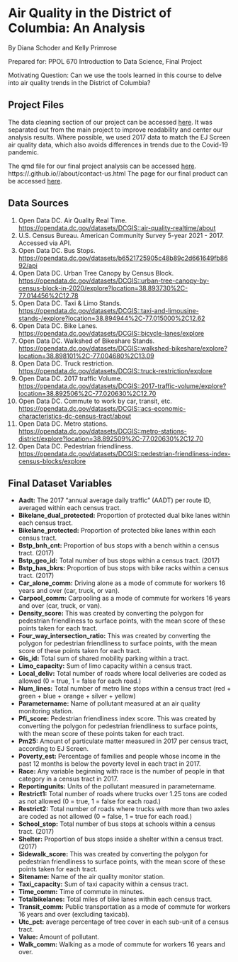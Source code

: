 # Air Quality in the District of Columbia: An Analysis
By Diana Schoder and Kelly Primrose

Prepared for: PPOL 670 Introduction to Data Science, Final Project

Motivating Question: Can we use the tools learned in this course to delve into air quality trends in the District of Columbia?

## Project Files
The data cleaning section of our project can be accessed [here](https://github.com/KPrimrose13/finalproject/blob/eaf53bac9ae6c3d7c1254675be14ca839dc25c0f/TransitDataCleaning.R). It was separated out from the main project to improve readability and center our analysis results. Where possible, we used 2017 data to match the EJ Screen air quality data, which also avoids differences in trends due to the Covid-19 pandemic.

The qmd file for our final project analysis can be accessed [here](https://github.com/KPrimrose13/finalproject/finalproject.qmd).
https://<user>.github.io/<repository>/about/contact-us.html
The page for our final product can be accessed [here](https://kprimrose13.github.io/finalproject/finalproject.html).

## Data Sources

1. Open Data DC. Air Quality Real Time. https://opendata.dc.gov/datasets/DCGIS::air-quality-realtime/about 
2. U.S. Census Bureau. American Community Survey 5-year 2021 - 2017. Accessed via API.
3. Open Data DC. Bus Stops. https://opendata.dc.gov/datasets/b6521725905c48b89c2d661649fb8692/api
4. Open Data DC. Urban Tree Canopy by Census Block. https://opendata.dc.gov/datasets/DCGIS::urban-tree-canopy-by-census-block-in-2020/explore?location=38.893730%2C-77.014456%2C12.78 
5. Open Data DC. Taxi & Limo Stands. https://opendata.dc.gov/datasets/DCGIS::taxi-and-limousine-stands-/explore?location=38.894944%2C-77.015000%2C12.62
6. Open Data DC. Bike Lanes. https://opendata.dc.gov/datasets/DCGIS::bicycle-lanes/explore 
7. Open Data DC. Walkshed of Bikeshare Stands. https://opendata.dc.gov/datasets/DCGIS::walkshed-bikeshare/explore?location=38.898101%2C-77.004680%2C13.09 
8. Open Data DC. Truck restriction. https://opendata.dc.gov/datasets/DCGIS::truck-restriction/explore 
9. Open Data DC. 2017 traffic Volume. https://opendata.dc.gov/datasets/DCGIS::2017-traffic-volume/explore?location=38.892506%2C-77.020630%2C12.70 
10. Open Data DC. Commute to work by car, transit, etc. https://opendata.dc.gov/datasets/DCGIS::acs-economic-characteristics-dc-census-tract/about 
11. Open Data DC. Metro stations. https://opendata.dc.gov/datasets/DCGIS::metro-stations-district/explore?location=38.892509%2C-77.020630%2C12.70 
12. Open Data DC. Pedestrian friendliness. https://opendata.dc.gov/datasets/DCGIS::pedestrian-friendliness-index-census-blocks/explore 


## Final Dataset Variables

* **Aadt:** The 2017 “annual average daily traffic” (AADT) per route ID, averaged within each census tract.
* **Bikelane_dual_protected:** Proportion of protected dual bike lanes within each census tract.
* **Bikelane_protected:** Proportion of protected bike lanes within each census tract.
* **Bstp_bnh_cnt:** Proportion of bus stops with a bench within a census tract. (2017)
* **Bstp_geo_id:** Total number of bus stops within a census tract. (2017)
* **Bstp_has_bkrs:** Proportion of bus stops with bike racks within a census tract. (2017)
* **Car_alone_comm:** Driving alone as a mode of commute for workers 16 years and over (car, truck, or van).
* **Carpool_comm:** Carpooling as a mode of commute for workers 16 years and over (car, truck, or van).
* **Density_score:** This was created by converting the polygon for pedestrian friendliness to surface points, with the mean score of these points taken for each tract.
* **Four_way_intersection_ratio:** This was created by converting the polygon for pedestrian friendliness to surface points, with the mean score of these points taken for each tract.
* **Gis_id:** Total sum of shared mobility parking within a tract.
* **Limo_capacity:** Sum of limo capacity within a census tract.
* **Local_deliv:** Total number of roads where local deliveries are coded as allowed (0 = true, 1 = false for each road.)
* **Num_lines:** Total number of metro line stops within a census tract (red + green + blue + orange + silver + yellow)
* **Parametername:** Name of pollutant measured at an air quality monitoring station.
* **Pfi_score:** Pedestrian friendliness index score. This was created by converting the polygon for pedestrian friendliness to surface points, with the mean score of these points taken for each tract.
* **Pm25:** Amount of particulate matter measured in 2017 per census tract, according to EJ Screen.
* **Poverty_est:** Percentage of families and people whose income in the past 12 months is below the poverty level in each tract in 2017. 
* **Race:** Any variable beginning with race is the number of people in that category in a census tract in 2017.
* **Reportingunits:** Units of the pollutant measured in parametername.
* **Restrict1:** Total number of roads where trucks over 1.25 tons are coded as not allowed (0 = true, 1 = false for each road.)
* **Restrict2:** Total number of roads where trucks with more than two axles are coded as not allowed (0 = false, 1 = true for each road.)
* **School_stop:** Total number of bus stops at schools within a census tract. (2017)
* **Shelter:** Proportion of bus stops inside a shelter within a census tract. (2017)
* **Sidewalk_score:** This was created by converting the polygon for pedestrian friendliness to surface points, with the mean score of these points taken for each tract.
* **Sitename:** Name of the air quality monitor station.
* **Taxi_capacity:** Sum of taxi capacity within a census tract.
* **Time_comm:** Time of commute in minutes.
* **Totalbikelanes:** Total miles of bike lanes within each census tract.
* **Transit_comm:** Public transportation as a mode of commute for workers 16 years and over (excluding taxicab). 
* **Utc_pct:** average percentage of tree cover in each sub-unit of a census tract.
* **Value:** Amount of pollutant.
* **Walk_comm:** Walking as a mode of commute for workers 16 years and over. 


